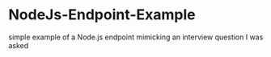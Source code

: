 # NodeJs-Endpoint-Example
simple example of a Node.js endpoint mimicking an interview question I was asked
